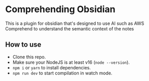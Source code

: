 # Comprehending Obsidian

This is a plugin for obsidian that's designed to use AI such as AWS Comprehend to understand the semantic context of the notes


## How to use

- Clone this repo.
- Make sure your NodeJS is at least v16 (`node --version`).
- `npm i` or `yarn` to install dependencies.
- `npm run dev` to start compilation in watch mode.



